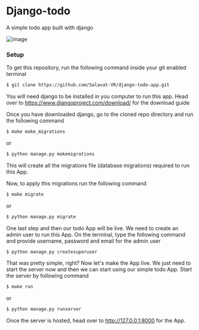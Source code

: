 # Django-todo
A simple todo app built with django

![image](https://user-images.githubusercontent.com/58668238/134215924-f32ada4f-ee6d-45db-ad56-69fa9cc46e81.png)
### Setup
To get this repository, run the following command inside your git enabled terminal
```bash
$ git clone https://github.com/Salavat-VR/django-todo-app.git
```
You will need django to be installed in you computer to run this app. Head over to https://www.djangoproject.com/download/ for the download guide

Once you have downloaded django, go to the cloned repo directory and run the following command

```bash
$ make make_migrations
```
or
```bash
$ python manage.py makemigrations
```

This will create all the migrations file (database migrations) required to run this App.

Now, to apply this migrations run the following command
```bash
$ make migrate
```
or
```bash
$ python manage.py migrate
```

One last step and then our todo App will be live. We need to create an admin user to run this App. On the terminal, type the following command and provide username, password and email for the admin user
```bash
$ python manage.py createsuperuser
```

That was pretty simple, right? Now let's make the App live. We just need to start the server now and then we can start using our simple todo App. Start the server by following command
```bash
$ make run
```
or
```bash
$ python manage.py runserver
```

Once the server is hosted, head over to http://127.0.0.1:8000 for the App.
